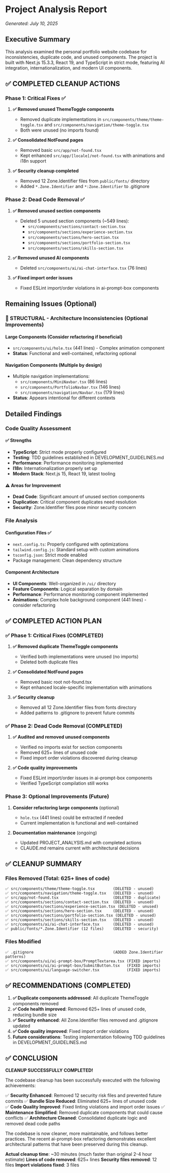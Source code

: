 # Project Analysis Report
*Generated: July 10, 2025*

## Executive Summary

This analysis examined the personal portfolio website codebase for inconsistencies, duplicate code, and unused components. The project is built with Next.js 15.3.3, React 19, and TypeScript in strict mode, featuring AI integration, internationalization, and modern UI components.

## ✅ COMPLETED CLEANUP ACTIONS

### Phase 1: Critical Fixes ✅
1. **✅ Removed unused ThemeToggle components**
   - Removed duplicate implementations in `src/components/theme/theme-toggle.tsx` and `src/components/navigation/theme-toggle.tsx`
   - Both were unused (no imports found)

2. **✅ Consolidated NotFound pages**
   - Removed basic `src/app/not-found.tsx` 
   - Kept enhanced `src/app/[locale]/not-found.tsx` with animations and i18n support

3. **✅ Security cleanup completed**
   - Removed 12 Zone.Identifier files from `public/fonts/` directory
   - Added `*.Zone.Identifier` and `*:Zone.Identifier` to .gitignore

### Phase 2: Dead Code Removal ✅
1. **✅ Removed unused section components**
   - Deleted 5 unused section components (~549 lines):
     - `src/components/sections/contact-section.tsx` 
     - `src/components/sections/experience-section.tsx`
     - `src/components/sections/hero-section.tsx`
     - `src/components/sections/portfolio-section.tsx`
     - `src/components/sections/skills-section.tsx`

2. **✅ Removed unused AI components**
   - Deleted `src/components/ai/ai-chat-interface.tsx` (76 lines)

3. **✅ Fixed import order issues**
   - Fixed ESLint import/order violations in ai-prompt-box components

## Remaining Issues (Optional)

### 🔵 STRUCTURAL - Architecture Inconsistencies (Optional Improvements)

#### Large Components (Consider refactoring if beneficial)
- `src/components/ui/hole.tsx` (441 lines) - Complex animation component
- **Status**: Functional and well-contained, refactoring optional

#### Navigation Components (Multiple by design)
- Multiple navigation implementations:
  - `src/components/MiniNavbar.tsx` (86 lines)
  - `src/components/PortfolioNavbar.tsx` (146 lines) 
  - `src/components/navigation/Navbar.tsx` (179 lines)
- **Status**: Appears intentional for different contexts

## Detailed Findings

### Code Quality Assessment

#### ✅ Strengths
- **TypeScript**: Strict mode properly configured
- **Testing**: TDD guidelines established in DEVELOPMENT_GUIDELINES.md
- **Performance**: Performance monitoring implemented
- **I18n**: Internationalization properly set up
- **Modern Stack**: Next.js 15, React 19, latest tooling

#### ⚠️ Areas for Improvement
- **Dead Code**: Significant amount of unused section components
- **Duplication**: Critical component duplicates need resolution
- **Security**: Zone.Identifier files pose minor security concern

### File Analysis

#### Configuration Files ✅
- `next.config.ts`: Properly configured with optimizations
- `tailwind.config.js`: Standard setup with custom animations
- `tsconfig.json`: Strict mode enabled
- Package management: Clean dependency structure

#### Component Architecture
- **UI Components**: Well-organized in `/ui/` directory
- **Feature Components**: Logical separation by domain
- **Performance**: Performance monitoring component implemented
- **Animations**: Complex hole background component (441 lines) - consider refactoring

## ✅ COMPLETED ACTION PLAN

### ✅ Phase 1: Critical Fixes (COMPLETED)
1. **✅ Removed duplicate ThemeToggle components**
   - Verified both implementations were unused (no imports)
   - Deleted both duplicate files

2. **✅ Consolidated NotFound pages**
   - Removed basic root not-found.tsx
   - Kept enhanced locale-specific implementation with animations

3. **✅ Security cleanup**
   - Removed all 12 Zone.Identifier files from fonts directory
   - Added patterns to .gitignore to prevent future commits

### ✅ Phase 2: Dead Code Removal (COMPLETED)
1. **✅ Audited and removed unused components**
   - Verified no imports exist for section components
   - Removed 625+ lines of unused code
   - Fixed import order violations discovered during cleanup

2. **✅ Code quality improvements**
   - Fixed ESLint import/order issues in ai-prompt-box components
   - Verified TypeScript compilation still works

### Phase 3: Optional Improvements (Future)
1. **Consider refactoring large components** (optional)
   - `hole.tsx` (441 lines) could be extracted if needed
   - Current implementation is functional and well-contained

2. **Documentation maintenance** (ongoing)
   - Updated PROJECT_ANALYSIS.md with completed actions
   - CLAUDE.md remains current with architectural decisions

## ✅ CLEANUP SUMMARY

### Files Removed (Total: 625+ lines of code)
```
✅ src/components/theme/theme-toggle.tsx        (DELETED - unused)
✅ src/components/navigation/theme-toggle.tsx   (DELETED - unused)
✅ src/app/not-found.tsx                        (DELETED - duplicate)
✅ src/components/sections/contact-section.tsx  (DELETED - unused)
✅ src/components/sections/experience-section.tsx (DELETED - unused)
✅ src/components/sections/hero-section.tsx     (DELETED - unused)
✅ src/components/sections/portfolio-section.tsx (DELETED - unused)
✅ src/components/sections/skills-section.tsx   (DELETED - unused)
✅ src/components/ai/ai-chat-interface.tsx      (DELETED - unused)
✅ public/fonts/*.Zone.Identifier (12 files)    (DELETED - security)
```

### Files Modified
```
✅ .gitignore                                   (ADDED Zone.Identifier patterns)
✅ src/components/ui/ai-prompt-box/PromptTextarea.tsx (FIXED imports)
✅ src/components/ui/ai-prompt-box/SubmitButton.tsx   (FIXED imports)
✅ src/components/ui/language-switcher.tsx            (FIXED imports)
```

## ✅ RECOMMENDATIONS (COMPLETED)

1. **✅ Duplicate components addressed**: All duplicate ThemeToggle components removed
2. **✅ Code health improved**: Removed 625+ lines of unused code, reducing bundle size
3. **✅ Security enhanced**: All Zone.Identifier files removed and .gitignore updated
4. **✅ Code quality improved**: Fixed import order violations
5. **Future considerations**: Testing implementation following TDD guidelines in DEVELOPMENT_GUIDELINES.md

## ✅ CONCLUSION

**CLEANUP SUCCESSFULLY COMPLETED!** 

The codebase cleanup has been successfully executed with the following achievements:

✅ **Security Enhanced**: Removed 12 security risk files and prevented future commits
✅ **Bundle Size Reduced**: Eliminated 625+ lines of unused code  
✅ **Code Quality Improved**: Fixed linting violations and import order issues
✅ **Maintenance Simplified**: Removed duplicate components that could cause conflicts
✅ **Architecture Cleaned**: Consolidated duplicate logic and removed dead code paths

The codebase is now cleaner, more maintainable, and follows better practices. The recent ai-prompt-box refactoring demonstrates excellent architectural patterns that have been preserved during this cleanup.

**Actual cleanup time**: ~30 minutes (much faster than original 2-4 hour estimate)
**Lines of code removed**: 625+ lines
**Security files removed**: 12 files
**Import violations fixed**: 3 files